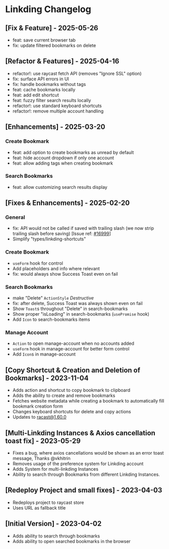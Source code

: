 # Linkding Changelog

## [Fix & Feature] - 2025-05-26

- feat: save current browser tab
- fix: update filtered bookmarks on delete

## [Refactor & Features] - 2025-04-16

- refactor!: use raycast fetch API (removes "Ignore SSL" option)
- fix: surface API errors in UI
- fix: handle bookmarks without tags
- feat: cache bookmarks locally
- feat: add edit shortcut
- feat: fuzzy filter search results locally
- refactor!: use standard keyboard shortcuts
- refactor!: remove multiple account handling

## [Enhancements] - 2025-03-20

### Create Bookmark

- feat: add option to create bookmarks as unread by default
- feat: hide account dropdown if only one account
- feat: allow adding tags when creating bookmark

### Search Bookmarks

- feat: allow customizing search results display

## [Fixes & Enhancements] - 2025-02-20

### General

- fix: API would not be called if saved with trailing slash (we now strip trailing slash before saving) [Issue ref: [#16999](https://github.com/raycast/extensions/issues/16999)]
- Simplify "types/linkding-shortcuts"

### Create Bookmark

- `useForm` hook for control
- Add placeholders and info where relevant
- fix: would always show Success Toast even on fail

### Search Bookmarks

- make "Delete" `ActionStyle` _Destructive_
- fix: after delete, Success Toast was always shown even on fail
- Show `Toast`s throughout "Delete" in search-bookmarks
- Show proper "isLoading" in search-bookmarks (`usePromise` hook)
- Add `Icon` to search-bookmarks items

### Manage Account

- `Action` to open manage-account when no accounts added
- `useForm` hook in manage-account for better form control
- Add `Icon`s in manage-account

## [Copy Shortcut & Creation and Deletion of Bookmarks] - 2023-11-04

- Adds action and shortcut to copy bookmark to clipboard
- Adds the ability to create and remove bookmarks
- Fetches website metadata while creating a bookmark to automatically fill bookmark creation form
- Changes keyboard shortcuts for delete and copy actions
- Updates to racast@1.60.0

## [Multi-Linkding Instances & Axios cancellation toast fix] - 2023-05-29

- Fixes a bug, where axios cancellations would be shown as an error toast message, Thanks @vkhitrin
- Removes usage of the preference system for Linkding account
- Adds System for multi-linkding Instances
- Ability to search through Bookmarks from different Linkding Instances.

## [Redeploy Project and small fixes] - 2023-04-03

- Redeploys project to raycast store
- Uses URL as fallback title

## [Initial Version] - 2023-04-02

- Adds ability to search through bookmarks
- Adds ability to open searched bookmarks in the browser
